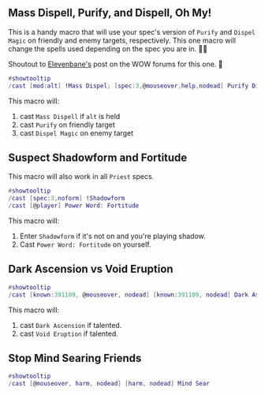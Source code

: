 ## Mass Dispell, Purify, and Dispell, Oh My!

This is a handy macro that will use your spec's version of `Purify` and `Dispel Magic` on friendly and enemy targets, respectively. This one macro will change the spells used depending on the spec you are in. 💯💯

Shoutout to [Elevenbane's](https://us.forums.blizzard.com/en/wow/t/useful-macro-templates/42937) post on the WOW forums for this one. 👏

```lua
#showtooltip
/cast [mod:alt] !Mass Dispel; [spec:3,@mouseover,help,nodead] Purify Disease; [@mouseover,help,nodead] Purify; [@mouseover,harm,nodead] [harm] Dispel Magic; [spec:3] Purify Disease; Purify
```

This macro will:
1. cast `Mass Dispell` if `alt` is held
2. cast `Purify` on friendly target
3. cast `Dispel Magic` on enemy target

## Suspect Shadowform and Fortitude

This macro will also work in all `Priest` specs.

```lua
#showtooltip
/cast [spec:3,noform] !Shadowform
/cast [@player] Power Word: Fortitude
```

This macro will:
1. Enter `Shadowform` if it's not on and you're playing shadow.
2. Cast `Power Word: Fortitude` on yourself.

## Dark Ascension vs Void Eruption

```lua
#showtooltip
/cast [known:391109, @mouseover, nodead] [known:391109, nodead] Dark Ascension; [known:228260, @mouseover, nodead] [known:228260, nodead] Void Eruption
```

This macro will:
1. cast `Dark Ascension` if talented.
2. cast `Void Eruption` if talented.

## Stop Mind Searing Friends

```lua
#showtooltip
/cast [@mouseover, harm, nodead] [harm, nodead] Mind Sear
```

